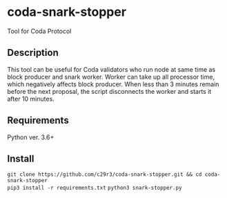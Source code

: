 # coda-snark-stopper
Tool for Coda Protocol

## Description
This tool can be useful for Coda validators who run node at same time as block producer and snark worker. 
Worker can take up all processor time, which negatively affects block producer. When less than 3 minutes remain before the next proposal, the script disconnects the worker and starts it after 10 minutes.  

## Requirements
Python ver. 3.6+

## Install
`git clone https://github.com/c29r3/coda-snark-stopper.git && cd coda-snark-stopper`  
`pip3 install -r requirements.txt`
`python3 snark-stopper.py`
